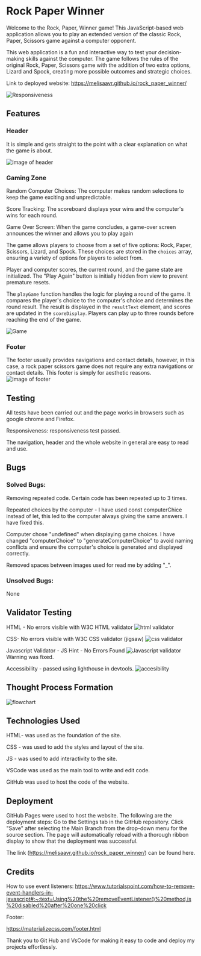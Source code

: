 # Rock Paper Winner
Welcome to the Rock, Paper, Winner  game! This JavaScript-based web application allows you to play an extended version of the classic Rock, Paper, Scissors game against a computer opponent.

This web application is a fun and interactive way to test your decision-making skills against the computer. The game follows the rules of the original Rock, Paper, Scissors game with the addition of two extra options, Lizard and Spock, creating more possible outcomes and strategic choices.

Link to deployed website: https://melisaavr.github.io/rock_paper_winner/

![Responsiveness](responsiveness_png)

## Features

### Header
It is simple and gets straight to the point with a clear explanation on what the game is about. 

![image of header](header_png)

### Gaming Zone
Random Computer Choices: The computer makes random selections to keep the game exciting and unpredictable.

Score Tracking: The scoreboard displays your wins and the computer's wins for each round.

Game Over Screen: When the game concludes, a game-over screen announces the winner and allows you to play again

The game allows players to choose from a set of five options: Rock, Paper, Scissors, Lizard, and Spock.
These choices are stored in the `choices` array, ensuring a variety of options for players to select from.

Player and computer scores, the current round, and the game state are initialized.
The "Play Again" button is initially hidden from view to prevent premature resets.

The `playGame` function handles the logic for playing a round of the game.
It compares the player's choice to the computer's choice and determines the round result.
The result is displayed in the `resultText` element, and scores are updated in the `scoreDisplay`.
Players can play up to three rounds before reaching the end of the game.

![Game](gamee_png)

### Footer
The footer usually provides navigations and contact details, however, in this case, a rock paper scissors game does not require any extra navigations or contact details. This footer is simply for aesthetic reasons. 
![image of footer](footer_png)

## Testing
All tests have been carried out and the page works in browsers such as google chrome and Firefox.

Responsiveness: responsiveness test passed.

The navigation, header and the whole website in general are easy to read and use.

## Bugs
### Solved Bugs: 
Removing repeated code. Certain code has been repeated up to 3 times. 

Repeated choices by the computer - I have used const computerChice instead of let, this led to the computer always giving the same answers. I have fixed this. 

Computer chose "undefined" when displaying game choices. I have changed "computerChoice" to "generateComputerChoice" to avoid naming conflicts and ensure the computer's choice is generated and displayed correctly. 

Removed spaces between images used for read me by adding "_".


### Unsolved Bugs: 
None

## Validator Testing
HTML - No errors visible with W3C HTML validator
![html validator](<html_validator_png>)

CSS- No errors visible with W3C CSS validator (jigsaw)
![css validator](<css_validator_png>)

Javascript Validator - JS Hint - No Errors Found
![Javascript validator](<js_validator_png>)
Warning was fixed. 

Accessibility - passed using lighthouse in devtools.
![accesibility](accesibility_png)

## Thought Process Formation
![flowchart](flowchartt_png)


## Technologies Used
HTML- was used as the foundation of the site.


CSS - was used to add the styles and layout of the site.


JS - was used to add interactivity to the site.


VSCode was used as the main tool to write and edit code.


GitHub was used to host the code of the website.

## Deployment
GitHub Pages were used to host the website. The following are the deployment steps: Go to the Settings tab in the GitHub repository. Click "Save" after selecting the Main Branch from the drop-down menu for the source section. The page will automatically reload with a thorough ribbon display to show that the deployment was successful.

The link  (https://melisaavr.github.io/rock_paper_winner/) can be found here.

## Credits
How to use event listeners: 
https://www.tutorialspoint.com/how-to-remove-event-handlers-in-javascript#:~:text=Using%20the%20removeEventListener()%20method,is%20disabled%20after%20one%20click

Footer: 

https://materializecss.com/footer.html

Thank you to Git Hub and VsCode for making it easy to code and deploy my projects effortlessly. 

